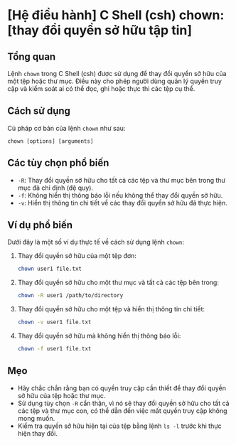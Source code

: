 # [Hệ điều hành] C Shell (csh) chown: [thay đổi quyền sở hữu tập tin]

## Tổng quan
Lệnh `chown` trong C Shell (csh) được sử dụng để thay đổi quyền sở hữu của một tệp hoặc thư mục. Điều này cho phép người dùng quản lý quyền truy cập và kiểm soát ai có thể đọc, ghi hoặc thực thi các tệp cụ thể.

## Cách sử dụng
Cú pháp cơ bản của lệnh `chown` như sau:
```
chown [options] [arguments]
```

## Các tùy chọn phổ biến
- `-R`: Thay đổi quyền sở hữu cho tất cả các tệp và thư mục bên trong thư mục đã chỉ định (đệ quy).
- `-f`: Không hiển thị thông báo lỗi nếu không thể thay đổi quyền sở hữu.
- `-v`: Hiển thị thông tin chi tiết về các thay đổi quyền sở hữu đã thực hiện.

## Ví dụ phổ biến
Dưới đây là một số ví dụ thực tế về cách sử dụng lệnh `chown`:

1. Thay đổi quyền sở hữu của một tệp đơn:
   ```bash
   chown user1 file.txt
   ```

2. Thay đổi quyền sở hữu cho một thư mục và tất cả các tệp bên trong:
   ```bash
   chown -R user1 /path/to/directory
   ```

3. Thay đổi quyền sở hữu cho một tệp và hiển thị thông tin chi tiết:
   ```bash
   chown -v user1 file.txt
   ```

4. Thay đổi quyền sở hữu mà không hiển thị thông báo lỗi:
   ```bash
   chown -f user1 file.txt
   ```

## Mẹo
- Hãy chắc chắn rằng bạn có quyền truy cập cần thiết để thay đổi quyền sở hữu của tệp hoặc thư mục.
- Sử dụng tùy chọn `-R` cẩn thận, vì nó sẽ thay đổi quyền sở hữu cho tất cả các tệp và thư mục con, có thể dẫn đến việc mất quyền truy cập không mong muốn.
- Kiểm tra quyền sở hữu hiện tại của tệp bằng lệnh `ls -l` trước khi thực hiện thay đổi.